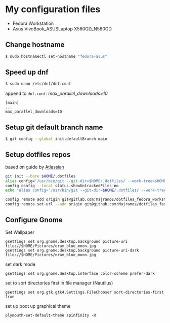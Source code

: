 # My configuration files
- Fedora Workstation
- Asus VivoBook\_ASUSLaptop X580GD\_N580GD

## Change hostname

```bash
$ sudo hostnamectl set-hostname "fedora-asus"
```

## Speed up dnf

```bash
$ sudo nano /etc/dnf/dnf.conf
```
append to `dnf.conf`: *max_parallel_downloads=10*
```
[main]
...
max_parallel_downloads=10
```

## Setup git default branch name
```bash
$ git config --global init.defaultBranch main
```

## Setup dotfiles repos

based on guide by [Atlassian](https://www.atlassian.com/git/tutorials/dotfiles)

```bash
git init --bare $HOME/.dotfiles
alias config='/usr/bin/git --git-dir=$HOME/.dotfiles/ --work-tree=$HOME'
config config --local status.showUntrackedFiles no
echo "alias config='/usr/bin/git --git-dir=$HOME/.dotfiles/ --work-tree=$HOME'" >> $HOME/.bashrc.d/alias

config remote add origin git@gitlab.com:majramos/dotfiles_fedora_workstation.git
config remote set-url --add origin git@github.com:Majramos/dotfiles_fedora_workstation.git
```

## Configure Gnome
Set Wallpaper
```
gsettings set org.gnome.desktop.background picture-uri file://$HOME/Pictures/oram_blue_moon.jpg
gsettings set org.gnome.desktop.background picture-uri-dark file://$HOME/Pictures/oram_blue_moon.jpg
```
set dark mode
```
gsettings set org.gnome.desktop.interface color-scheme prefer-dark
```
set to sort directories first in file manager (Nautilus)
```
gsettings set org.gtk.gtk4.Settings.FileChooser sort-directories-first true
```
set up boot up graphical theme
```
plymouth-set-default-theme spinfinity -R
```

